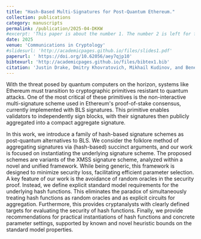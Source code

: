 ```yaml
---
title: "Hash-Based Multi-Signatures for Post-Quantum Ethereum."
collection: publications
category: manuscripts
permalink: /publication/2025-04-DKKW
#excerpt: 'This paper is about the number 1. The number 2 is left for future work.'
date: 2025
venue: 'Communications in Cryptology'
#slidesurl: 'http://academicpages.github.io/files/slides1.pdf'
paperurl: ' https://doi.org/10.62056/aey7qjp10'
bibtexurl: 'http://academicpages.github.io/files/bibtex1.bib'
citation: 'Justin Drake, Dmitry Khovratovich, Mikhail Kudinov, and Benedikt Wagner, Hash-Based Multi-Signatures for Post-Quantum Ethereum. IACR Communications in Cryptology, vol. 2, no. 1, Apr 08, 2025, doi: 10.62056/aey7qjp10.'
---
```

With the threat posed by quantum computers on the horizon, systems like Ethereum must transition to cryptographic primitives resistant to quantum attacks. One of the most critical of these primitives is the non-interactive multi-signature scheme used in Ethereum's proof-of-stake consensus, currently implemented with BLS signatures. This primitive enables validators to independently sign blocks, with their signatures then publicly aggregated into a compact aggregate signature.

In this work, we introduce a family of hash-based signature schemes as post-quantum alternatives to BLS. We consider the folklore method of aggregating signatures via (hash-based) succinct arguments, and our work is focused on instantiating the underlying signature scheme. The proposed schemes are variants of the XMSS signature scheme, analyzed within a novel and unified framework. While being generic, this framework is designed to minimize security loss, facilitating efficient parameter selection. A key feature of our work is the avoidance of random oracles in the security proof. Instead, we define explicit standard model requirements for the underlying hash functions. This eliminates the paradox of simultaneously treating hash functions as random oracles and as explicit circuits for aggregation. Furthermore, this provides cryptanalysts with clearly defined targets for evaluating the security of hash functions. Finally, we provide recommendations for practical instantiations of hash functions and concrete parameter settings, supported by known and novel heuristic bounds on the standard model properties.